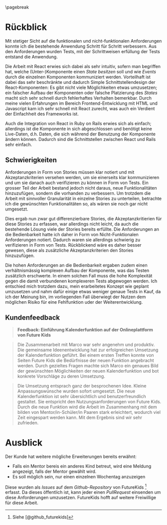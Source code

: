 

\pagebreak

# Rückblick

Mit stetiger Sicht auf die funktionalen und nicht-funktionalen Anforderungen konnte ich die bestehende Anwendung
Schritt für Schritt verbessern. Aus den Anforderungen wurden Tests, mit der Schrittweisen erfüllung der Tests entstand die 
Anwendung.

Die Arbeit mit React erwies sich dabei als sehr intuitiv, sofern man begriffen hat, welche (Unter-)Komponente einen *State* *besitzen* soll und wie *Events* durch die einzelnen Komponenten kommuniziert werden. Vorteilhaft ist dabei das sehr beschränkte und dadurch Simple Schnittstellendesign der React-Komponenten: Es gibt nicht viele Möglichkeiten etwas umzusetzen; ein falscher Aufbau der Komponenten oder falsche Platzierung des *States* macht sich sehr schnell durch fehlerhaftes Verhalten bemerkbar. Durch meine vielen Erfahrungen im Bereich Frontend-Entwicklung mit HTML und Javascript kam ich sehr schnell mit React zurecht, was auch ein Verdient der Einfachheit des Frameworks ist.

Auch die Integration von React in Ruby on Rails erwies sich als einfach; allerdings ist die Komponente in sich abgeschlossen und benötigt keine Live-Daten, d.h. Daten, die sich während der Benutzung der Komponente ändern können. Dadurch sind die Schnittstellen zwischen React und Rails sehr einfach.

## Schwierigkeiten

Anforderungen in Form von Stories müssen klar notiert und mit Akzeptanzkriterien versehen werden, 
um sie einerseits klar kommunizieren und um sie danach auch verifizieren zu können in Form von Tests. Ein grosser Teil der Arbeit bestand jedoch nicht daraus, neue Funktionalitäten hinzuzufügen, sondern die vorhanden zu verbessern. Um trotzdem die Arbeit mit sinnvoller Granularität in einzelne Stories zu unterteilen, betrachte ich die gewünschten Funktionalitäten so, als wären sie noch gar nicht umgesetzt. 

Dies ergab nun zwar gut differenzierbare Stories, die Akzeptanzkritierien für diese Stories zu erfassen, war allerdings nicht leicht, da auch die bestehende Lösung viele der Stories bereits erfüllte. Die Anforderungen an die Bedienbarkeit hatte ich daher in Form von Nicht-Funktionalen Anforderungen notiert. Dadurch waren sie allerdings schwierig zu verifizieren in Form von Tests. Rückblickend wäre es daher besser gewesen, diese als zusätzliche Akzeptanzkriterien den Stories hinzuzufügen. 

Die hohen Anforderungen an die Bedienbarkeit ergaben zudem einen verhältnismässig komplexen Aufbau der Komponente, was das Testen zusätzlich erschwerte. In einem solchen Fall muss die hohe Komplexität gegen die damit verbundenen komplexeren Tests abgewogen werden. Ich entschied mich trotzdem dazu, mein erarbeitetes Konzept wie geplant umzusetzen und nahm dafür einige etwas weniger genaue Tests in Kauf, da ich der Meinung bin, im vorliegenden Fall überwiegt der Nutzen dem möglichen Risiko für eine Fehlfunktion uder der Weiterentwicklung.

## Kundenfeedback

> **Feedback: Einführung Kalenderfunktion auf der Onlineplattform von Future Kids**

> Die Zusammenarbeit mit Marco war sehr angenehm und produktiv. Die gemeinsame Ideenentwicklung hat zur erfolgreichen Umsetzung der Kalenderfunktion geführt. Bei einem ersten Treffen konnte von Seiten Future Kids die Bedürfnisse der neuen Funktion angebracht werden. Durch gezieltes Fragen machte sich Marco ein genaues Bild der gewünschten Möglichkeiten der neuen Kalenderfunktion und bot konkrete Vorschläge zu deren Umsetzung.

> Die Umsetzung entsprach ganz der besprochenen Idee. Kleine Anpassungswünsche wurden sofort umgesetzt. Die neue Kalenderfunktion ist sehr übersichtlich und benutzerfreundlich gestaltet. Sie entspricht den Nutzungsanforderungen von Future Kids. Durch die neue Funktion wird die Arbeit im Zusammenhang mit dem bilden von Mentor/in-Schüler/in Paaren stark erleichtert, wodurch viel Zeit eingespart werden kann. Mit dem Ergebnis sind wir sehr zufrieden.



# Ausblick

Der Kunde hat weitere mögliche Erweiterungen bereits erwähnt:

- Falls ein Mentor bereis ein anderes Kind betreut, wird eine Meldung angezeigt, falls der Mentor gewählt wird.
- Es soll möglich sein, nur einen einzelnen Wochentag anzuzeigen

Diese wurden als *Issues* auf dem *Github-Repository* von FutureKids [^fn_github_futurekids] erfasst. Da dieses öffentlich ist, kann jeder einen *PullRequest* einsenden um diese Anforderungen umzusetzen. FutureKids hofft auf weitere Freiwillige für diese Arbeit.

[^fn_github_futurekids]: Siehe [@github_futurekids]
